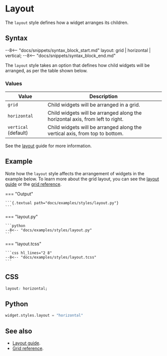 # Layout

The `layout` style defines how a widget arranges its children.

## Syntax

--8<-- "docs/snippets/syntax_block_start.md"
layout: grid | horizontal | vertical;
--8<-- "docs/snippets/syntax_block_end.md"

The `layout` style takes an option that defines how child widgets will be arranged, as per the table shown below.

### Values

| Value                | Description                                                                   |
| -------------------- | ----------------------------------------------------------------------------- |
| `grid`               | Child widgets will be arranged in a grid.                                     |
| `horizontal`         | Child widgets will be arranged along the horizontal axis, from left to right. |
| `vertical` (default) | Child widgets will be arranged along the vertical axis, from top to bottom.   |

See the [layout](../guide/layout.md) guide for more information.

## Example

Note how the `layout` style affects the arrangement of widgets in the example below.
To learn more about the grid layout, you can see the [layout guide](../guide/layout.md) or the [grid reference](./grid/index.md).

=== "Output"

    ```{.textual path="docs/examples/styles/layout.py"}
    ```

=== "layout.py"

    ```python
    --8<-- "docs/examples/styles/layout.py"
    ```

=== "layout.tcss"

    ```css hl_lines="2 8"
    --8<-- "docs/examples/styles/layout.tcss"
    ```

## CSS

```css
layout: horizontal;
```

## Python

```python
widget.styles.layout = "horizontal"
```

## See also

 - [Layout guide](../guide/layout.md).
 - [Grid reference](./grid/index.md).

